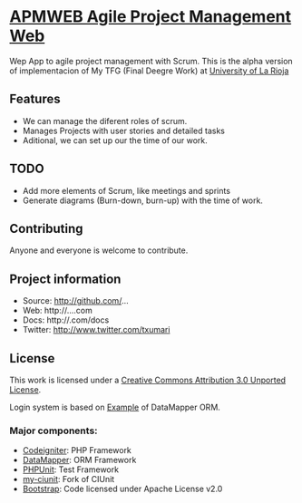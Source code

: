 # [APMWEB Agile Project Management Web](http://localhost/apmweb)

Wep App to agile project management with Scrum. This is the alpha version of implementacion of My TFG (Final Deegre Work) at [University of La Rioja](http://www.unirioja.es)


## Features

* We can manage the diferent roles of scrum.
* Manages Projects with user stories and detailed tasks
* Aditional, we can set up our the time of our work.

## TODO

* Add more elements of Scrum, like meetings and sprints
* Generate diagrams (Burn-down, burn-up) with the time of work.



## Contributing

Anyone and everyone is welcome to contribute.


## Project information

* Source: http://github.com/...
* Web: http://....com
* Docs: http://.com/docs
* Twitter: http://www.twitter.com/txumari


## License

This work is licensed under a [Creative Commons Attribution 3.0 Unported License](http://creativecommons.org/licenses/by/3.0/).

Login system is based on [Example](http://datamapper.wanwizard.eu/pages/examples.html) of DataMapper ORM.

### Major components:

* [Codeigniter](http://ellislab.com/codeigniter): PHP Framework
* [DataMapper](http://datamapper.wanwizard.eu/): ORM Framework
* [PHPUnit](http://phpunit.de/): Test Framework
* [my-ciunit](https://bitbucket.org/kenjis/my-ciunit): Fork of CIUnit
* [Bootstrap](http://twitter.github.io/bootstrap/): Code licensed under Apache License v2.0


